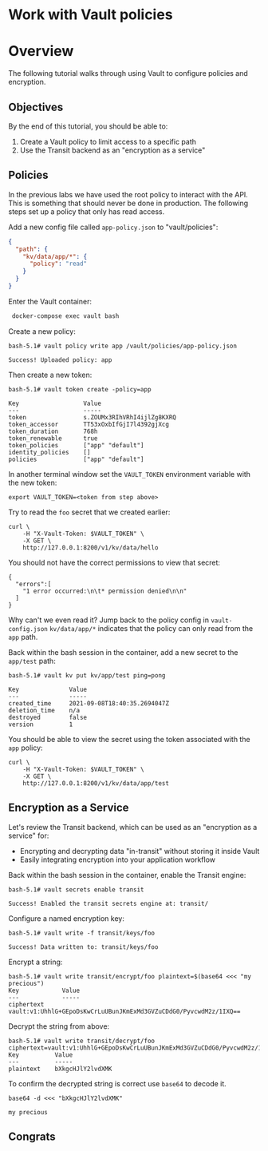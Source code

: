 # Work with Vault policies

# Overview
The following tutorial walks through using Vault to configure policies and encryption.

## Objectives 
By the end of this tutorial, you should be able to:
1. Create a Vault policy to limit access to a specific path
2. Use the Transit backend as an "encryption as a service"

## Policies
In the previous labs we have used the root policy to interact with the API. This is something that should never be done in production. The following steps set up a policy that only has read access. 

Add a new config file called `app-policy.json` to "vault/policies":
```json
{
  "path": {
    "kv/data/app/*": {
      "policy": "read"
    }
  }
}
```

Enter the Vault container:
```bash
 docker-compose exec vault bash
```

Create a new policy:
```
bash-5.1# vault policy write app /vault/policies/app-policy.json

Success! Uploaded policy: app
```

Then create a new token: 
```
bash-5.1# vault token create -policy=app

Key                  Value
---                  -----
token                s.ZOUMx3RIhVRhI4ijlZg8KXRQ
token_accessor       TT53xOxbIfGjI7l4392gjXcg
token_duration       768h
token_renewable      true
token_policies       ["app" "default"]
identity_policies    []
policies             ["app" "default"]
```

In another terminal window set the `VAULT_TOKEN` environment variable with the new token:
```
export VAULT_TOKEN=<token from step above>
```

Try to read the `foo` secret that we created earlier: 
```
curl \
    -H "X-Vault-Token: $VAULT_TOKEN" \
    -X GET \
    http://127.0.0.1:8200/v1/kv/data/hello
```

You should not have the correct permissions to view that secret:
```
{
  "errors":[
    "1 error occurred:\n\t* permission denied\n\n"
  ]
}
```

Why can't we even read it? Jump back to the policy config in `vault-config.json` `kv/data/app/*` indicates that the policy can only read from the `app` path.

Back within the bash session in the container, add a new secret to the `app/test` path:
```
bash-5.1# vault kv put kv/app/test ping=pong

Key              Value
---              -----
created_time     2021-09-08T18:40:35.2694047Z
deletion_time    n/a
destroyed        false
version          1
```


You should be able to view the secret using the token associated with the `app` policy:
```
curl \
    -H "X-Vault-Token: $VAULT_TOKEN" \
    -X GET \
    http://127.0.0.1:8200/v1/kv/data/app/test
```

## Encryption as a Service
Let's review the Transit backend, which can be used as an "encryption as a service" for:

* Encrypting and decrypting data "in-transit" without storing it inside Vault
* Easily integrating encryption into your application workflow

Back within the bash session in the container, enable the Transit engine:
```
bash-5.1# vault secrets enable transit

Success! Enabled the transit secrets engine at: transit/
```

Configure a named encryption key:
```
bash-5.1# vault write -f transit/keys/foo

Success! Data written to: transit/keys/foo
```

Encrypt a string:
```
bash-5.1# vault write transit/encrypt/foo plaintext=$(base64 <<< "my precious")
Key            Value
---            -----
ciphertext     vault:v1:UhhlG+GEpoDsKwCrLuUBunJKmExMd3GVZuCDdG0/PyvcwdM2z/1IXQ==
```

Decrypt the string from above:
```
bash-5.1# vault write transit/decrypt/foo ciphertext=vault:v1:UhhlG+GEpoDsKwCrLuUBunJKmExMd3GVZuCDdG0/PyvcwdM2z/1IXQ==
Key          Value
---          -----
plaintext    bXkgcHJlY2lvdXMK
```

To confirm the decrypted string is correct use `base64` to decode it. 
```
base64 -d <<< "bXkgcHJlY2lvdXMK"

my precious
```

## Congrats
